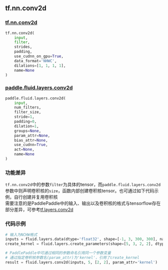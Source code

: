 ## tf.nn.conv2d

### [tf.nn.conv2d](https://www.tensorflow.org/api_docs/python/tf/nn/conv2d)

```python
tf.nn.conv2d(
    input,
    filter,
    strides,
    padding,
    use_cudnn_on_gpu=True,
    data_format='NHWC',
    dilations=[1, 1, 1, 1],
    name=None
)
```

### [paddle.fluid.layers.conv2d](http://www.paddlepaddle.org/documentation/docs/zh/1.2/api_cn/layers_cn.html#paddle.fluid.layers.conv2d)

```python
paddle.fluid.layers.conv2d(
    input,
    num_filters,
    filter_size,
    stride=1,
    padding=0,
    dilation=1,
    groups=None,
    param_attr=None,
    bias_attr=None,
    use_cudnn=True,
    act=None,
    name=None
)
```

### 功能差异

`tf.nn.conv2d`中的参数`filter`为具体的tensor，而`paddle.fluid.layers.conv2d`参数中则声明卷积核的`size`，函数内部创建卷积核tensor。也可通过如下代码示例，自行创建并复用卷积核  
需要注意的是PaddlePaddle中的输入、输出以及卷积核的格式与tensorflow存在部分差异，可参考[tf.layers.conv2d](https://github.com/PaddlePaddle/X2Paddle/blob/master/tensorflow2fluid/doc/tf.layers.conv2d.md)

### 代码示例  
```python
# 输入为NCHW格式
inputs = fluid.layers.data(dtype='float32', shape=[-1, 3, 300, 300], name='inputs')
create_kernel = fluid.layers.create_parameters(shape=[5, 3, 2, 2], dtype='float32', name='kernel')

# PaddlePaddle中可通过相同的参数命名引用同一个参数变量
# 通过指定卷积核参数名(param_attr)为'kernel'，引用了create_kernel
result = fluid.layers.conv2d(inputs, 5, [2, 2], param_attr='kernel')
```
